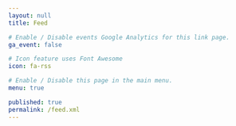 ```yaml
---
layout: null
title: Feed

# Enable / Disable events Google Analytics for this link page.
ga_event: false

# Icon feature uses Font Awesome
icon: fa-rss

# Enable / Disable this page in the main menu.
menu: true

published: true
permalink: /feed.xml
---
```


